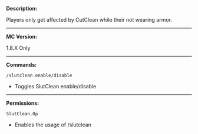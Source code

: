 **Description:**

Players only get affected by CutClean while their not wearing armor.

---

**MC Version:**

1.8.X Only

---

**Commands:**

    /slutclean enable/disable
- Toggles SlutClean enable/disable

---

**Permissions:**

    SlutClean.Op
- Enables the usage of /slutclean
